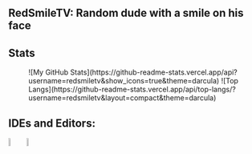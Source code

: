 ## RedSmileTV: Random dude with a smile on his face

## Stats
<figure markdown>
  ![My GitHub Stats](https://github-readme-stats.vercel.app/api?username=redsmiletv&show_icons=true&theme=darcula)
  ![Top Langs](https://github-readme-stats.vercel.app/api/top-langs/?username=redsmiletv&layout=compact&theme=darcula)
</figure>




<!--
  #### Languages:
  <img src="https://raw.githubusercontent.com/yurijserrano/Github-Profile-Readme-Logos/master/programming%20languages/java.svg" width=8% align="left">	
  <img src="https://raw.githubusercontent.com/yurijserrano/Github-Profile-Readme-Logos/master/programming%20languages/rust.svg" width=8%>
-->

  ## IDEs and Editors:
  <img src="https://raw.githubusercontent.com/yurijserrano/Github-Profile-Readme-Logos/master/text%20editors/vscode.svg" width=6.5% align="left">
  <img src="https://raw.githubusercontent.com/yurijserrano/Github-Profile-Readme-Logos/master/ides/intellij.svg" width=6.5%>
